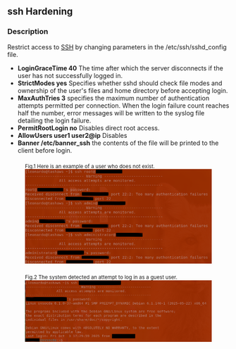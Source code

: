 ## ssh Hardening
### Description
Restrict access to [SSH](https://www.openssh.com/) by changing parameters in the /etc/ssh/sshd_config file.

- **LoginGraceTime 40** The time after which the server disconnects if the user has not successfully logged in.
- **StrictModes yes** Specifies whether sshd should check file modes and ownership of the user's files and home directory before accepting login.
- **MaxAuthTries 3** specifies the maximum number of authentication attempts permitted per connection. When the login failure count reaches half the number, error messages will be written to the syslog file detailing the login failure.
- **PermitRootLogin no** Disables direct root access.
- **AllowUsers	user1 user2@ip** Disables
- **Banner /etc/banner_ssh** the contents of the file will be printed to the client before login.

<figure>
   <figcaption><sub>Fig.1 Here is an example of a user who does not exist.</sub></figcaption>
   <img src="./images/ssh01.png" 
   alt="Here is an example of a user who does not exist." 
   title="User not exist">
</figure>

<figure>
  <figcaption><sub>Fig.2 The system detected an attempt to log in as a guest user.</sub></figcaption>
  <img src="./images/ssh02.png" 
   alt="The system detected an attempt to log in as a guest user." 
   title="guest user">
</figure>
